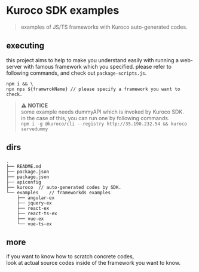 # Kuroco SDK examples

> examples of JS/TS frameworks with Kuroco auto-generated codes.

## executing

this project aims to help to make you understand easily with running a web-server with famous framework which you specified.
please refer to following commands, and check out `package-scripts.js`.

```
npm i && \
npx nps ${framwrokName} // please specify a framework you want to check.
```

> :warning: **NOTICE**  
> some example needs dummyAPI which is invoked by Kuroco SDK.  
> in the case of this, you can run one by following commands.  
> `npm i -g @kuroco/cli --registry http://35.190.232.54 && kuroco servedummy`

## dirs

```
.
├── README.md
├── package.json
├── package.json
├── apiconfig
├── kuroco  // auto-generated codes by SDK.
└── examples    // frameworkds examples
    ├── angular-ex
    ├── jquery-ex
    ├── react-ex
    ├── react-ts-ex
    ├── vue-ex
    └── vue-ts-ex
```

## more

if you want to know how to scratch concrete codes,  
look at actual source codes inside of the framework you want to know.
